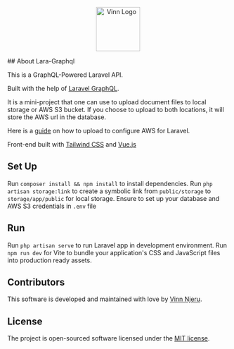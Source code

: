 <p  align="center"><a  href="https://vinnjeru.com"  target="_blank"><img  src="https://vinnjeru.com/images/vinn-logo.png"  width="100"  alt="Vinn Logo"></a></p>
## About Lara-Graphql

This is a GraphQL-Powered Laravel API.

Built with the help of [Laravel GraphQL](https://github.com/rebing/graphql-laravel).

It is a mini-project that one can use to upload document files to local storage or AWS S3 bucket.
If you choose to upload to both locations, it will store the AWS url in the database.

Here is a [guide](https://medium.com/@vinn_njeru) on how to upload to configure AWS for Laravel.

Front-end built with [Tailwind CSS](https://tailwindcss.com/) and [Vue.js](https://vuejs.org/)

## Set Up

Run `composer install && npm install` to install dependencies.
Run `php artisan storage:link` to create a symbolic link from `public/storage` to `storage/app/public` for local storage.
Ensure to set up your database and AWS S3 credentials in `.env` file

## Run

Run `php artisan serve` to run Laravel app in development environment.
Run `npm run dev` for Vite to bundle your application's CSS and JavaScript files into production ready assets.

## Contributors

This software is developed and maintained with love by [Vinn Njeru](https://github.com/vinnAnony).

## License

The project is open-sourced software licensed under the [MIT license](https://opensource.org/licenses/MIT).
